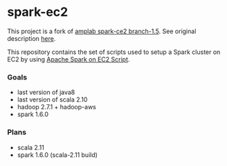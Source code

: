 spark-ec2
=========

This project is a fork of [amplab spark-ce2 branch-1.5](https://github.com/amplab/spark-ec2/tree/branch-1.5).
See original description [here](https://github.com/amplab/spark-ec2/blob/branch-1.5/README.md).

This repository contains the set of scripts used to setup a Spark cluster on EC2 by using [Apache Spark on EC2 Script](http://spark.apache.org/docs/latest/ec2-scripts.html).

### Goals

* last version of java8
* last version of scala 2.10
* hadoop 2.7.1 + hadoop-aws
* spark 1.6.0

### Plans

* scala 2.11
* spark 1.6.0 (scala-2.11 build)

